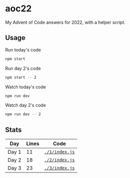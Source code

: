 # aoc22

My Advent of Code answers for 2022, with a helper script.

## Usage

Run today's code
```sh
npm start
```

Run day 2's code
```sh
npm start -- 2
```

Watch today's code
```sh
npm run dev
```

Watch day 2's code
```sh
npm run dev -- 2
```

## Stats

Day | Lines | Code
----|-------|-----
Day 1 | 11 | [`./1/index.js`](https://github.com/YodaLightsabr/aoc22/blob/main/1/index.js)
Day 2 | 18 | [`./2/index.js`](https://github.com/YodaLightsabr/aoc22/blob/main/2/index.js)
Day 3 | 23 | [`./3/index.js`](https://github.com/YodaLightsabr/aoc22/blob/main/3/index.js)